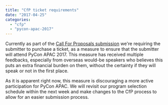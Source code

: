```yaml
---
title: "CfP ticket requirements"
date: "2017-04-25"
categories: 
  - "cfp"
  - "pycon-apac-2017"
---
```


Currently as part of the [Call For Proposals submission](http://pycon.my/2017/02/25/speak-at-pycon-apac-2017/) we're requiring the submitter to purchase a ticket, as a measure to ensure that the submitter will attend PyCon APAC 2017. This measure has received multiple feedbacks, especially from overseas would-be speakers who believes this puts an extra financial burden on them, without the certainty if they will speak or not in the first place.

As it is apparent right now, this measure is discouraging a more active participation for PyCon APAC. We will revisit our program selection schedule within the next week and make changes to the CfP process to allow for an easier submission process.
